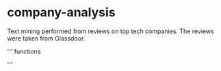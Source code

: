 # company-analysis
Text mining performed from reviews on top tech companies. The reviews were taken from Glassdoor.

'''
functions 

'''
